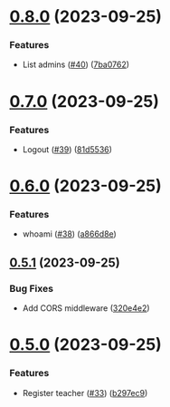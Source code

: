 # [0.8.0](https://github.com/upb-code-labs/main-api/compare/v0.7.0...v0.8.0) (2023-09-25)


### Features

* List admins ([#40](https://github.com/upb-code-labs/main-api/issues/40)) ([7ba0762](https://github.com/upb-code-labs/main-api/commit/7ba076279c8074247aab37ad90eea9e35d935fc3))



# [0.7.0](https://github.com/upb-code-labs/main-api/compare/v0.6.0...v0.7.0) (2023-09-25)


### Features

* Logout ([#39](https://github.com/upb-code-labs/main-api/issues/39)) ([81d5536](https://github.com/upb-code-labs/main-api/commit/81d5536e16d5728e6449c9738c5b9b1f1e4420b0))



# [0.6.0](https://github.com/upb-code-labs/main-api/compare/v0.5.1...v0.6.0) (2023-09-25)


### Features

* whoami ([#38](https://github.com/upb-code-labs/main-api/issues/38)) ([a866d8e](https://github.com/upb-code-labs/main-api/commit/a866d8e86bcd4df689f0933b570e5c0ce4324dad))



## [0.5.1](https://github.com/upb-code-labs/main-api/compare/v0.5.0...v0.5.1) (2023-09-25)


### Bug Fixes

* Add CORS middleware ([320e4e2](https://github.com/upb-code-labs/main-api/commit/320e4e22af549368c251a70ceedac9392e75bc81))



# [0.5.0](https://github.com/upb-code-labs/main-api/compare/v0.4.0...v0.5.0) (2023-09-25)


### Features

* Register teacher ([#33](https://github.com/upb-code-labs/main-api/issues/33)) ([b297ec9](https://github.com/upb-code-labs/main-api/commit/b297ec9d879bf5eb910b5f616da23a8c988f0634))
